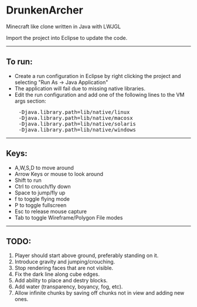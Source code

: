 DrunkenArcher
=============

Minecraft like clone written in Java with LWJGL

Import the project into Eclipse to update the code.


----------
To run:
----------
 - Create a run configuration in Eclipse by right clicking the project and selecting "Run As -> Java Application"
 - The application will fail due to missing native libraries.
 - Edit the run configuration and add one of the following lines to the VM args section:
<pre>
    -Djava.library.path=lib/native/linux
    -Djava.library.path=lib/native/macosx
    -Djava.library.path=lib/native/solaris
    -Djava.library.path=lib/native/windows
</pre>


----------
Keys:
----------
 - A,W,S,D to move around
 - Arrow Keys or mouse to look around
 - Shift to run
 - Ctrl to crouch/fly down
 - Space to jump/fly up
 - f to toggle flying mode
 - P to toggle fullscreen
 - Esc to release mouse capture
 - Tab to toggle Wireframe/Polygon File modes


----------
TODO:
----------
1. Player should start above ground, preferably standing on it.
2. Introduce gravity and jumping/crouching.
3. Stop rendering faces that are not visible.
4. Fix the dark line along cube edges.
5. Add ability to place and destry blocks.
6. Add water (transparency, boyancy, fog, etc).
7. Allow infinite chunks by saving off chunks not in view and adding new ones.
